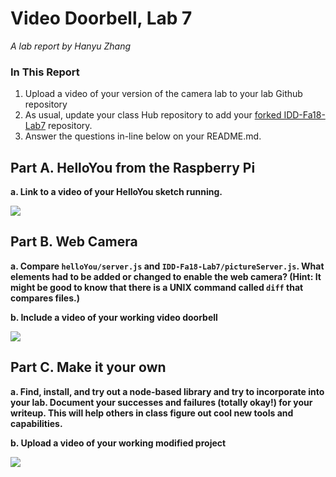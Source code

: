 # Video Doorbell, Lab 7

*A lab report by Hanyu Zhang*

### In This Report

1. Upload a video of your version of the camera lab to your lab Github repository
1. As usual, update your class Hub repository to add your [forked IDD-Fa18-Lab7](/FAR-Lab/IDD-Fa18-Lab7) repository.
1. Answer the questions in-line below on your README.md.

## Part A. HelloYou from the Raspberry Pi

**a. Link to a video of your HelloYou sketch running.**

[![](http://img.youtube.com/vi/ItMW1Az5zGM/0.jpg)](http://www.youtube.com/watch?v=ItMW1Az5zGM "")


## Part B. Web Camera

**a. Compare `helloYou/server.js` and `IDD-Fa18-Lab7/pictureServer.js`. What elements had to be added or changed to enable the web camera? (Hint: It might be good to know that there is a UNIX command called `diff` that compares files.)**

**b. Include a video of your working video doorbell**

[![](http://img.youtube.com/vi/HulxHXfS-Lo/0.jpg)](http://www.youtube.com/watch?v=HulxHXfS-Lo "")



## Part C. Make it your own

**a. Find, install, and try out a node-based library and try to incorporate into your lab. Document your successes and failures (totally okay!) for your writeup. This will help others in class figure out cool new tools and capabilities.**

**b. Upload a video of your working modified project**

[![](http://img.youtube.com/vi/tt_92T8LOrk/0.jpg)](http://www.youtube.com/watch?v=tt_92T8LOrk "")
